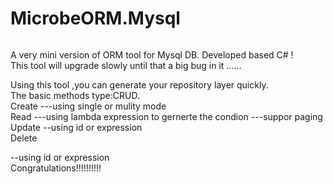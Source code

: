 # MicrobeORM.Mysql
<img src="http://images2015.cnblogs.com/blog/371989/201605/371989-20160518201253216-1996059118.png" alt="">

A very mini version of ORM tool for Mysql DB. Developed based C# !
<br/>
This tool will upgrade slowly  until that a big bug in it ......
<br/>

Using this tool ,you can generate your repository layer quickly.
<br/>
The basic methods type:CRUD.
<br/>
Create
---using single or mulity mode
<br/>
Read
---using lambda expression to gernerte the condion
---suppor  paging 
<br/>
Update
--using id or expression
<br/>
Delete

--using id or expression
<br/>
Congratulations!!!!!!!!!!

